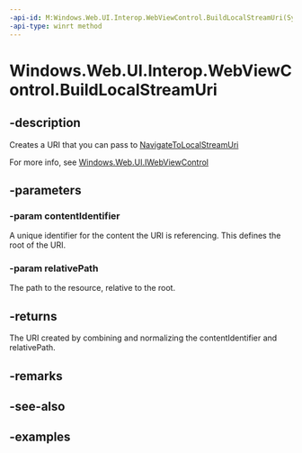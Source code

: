 ```yaml
---
-api-id: M:Windows.Web.UI.Interop.WebViewControl.BuildLocalStreamUri(System.String,System.String)
-api-type: winrt method
---
```


<!-- Method syntax.
public Uri WebViewControl.BuildLocalStreamUri(String contentIdentifier, String relativePath)
-->

# Windows.Web.UI.Interop.WebViewControl.BuildLocalStreamUri

## -description
Creates a URI that you can pass to [NavigateToLocalStreamUri](../windows.web.ui/iwebviewcontrol_navigatetolocalstreamuri_1538250901.md)

For more info, see [Windows.Web.UI.IWebViewControl](../windows.web.ui/iwebviewcontrol.md)

## -parameters
### -param contentIdentifier
A unique identifier for the content the URI is referencing. This defines the root of the URI.

### -param relativePath
The path to the resource, relative to the root.

## -returns
The URI created by combining and normalizing the contentIdentifier and relativePath.

## -remarks

## -see-also

## -examples

